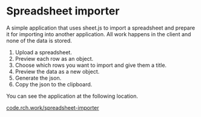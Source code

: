 # Spreadsheet importer

A simple application that uses sheet.js to import a spreadsheet and prepare it for importing into another application. All work happens in the client and none of the data is stored. 

1. Upload a spreadsheet.
2. Preview each row as an object. 
3. Choose which rows you want to import and give them a title. 
4. Preview the data as a new object. 
5. Generate the json.
6. Copy the json to the clipboard.

You can see the application at the following location. 

[code.rch.work/spreadsheet-importer](https://code.rch.work/spreadsheet-importer)